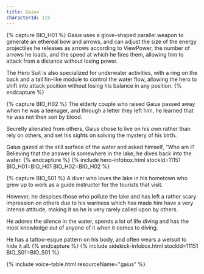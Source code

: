 ```yaml
---
title: Gaius
characterId: 115
---
```

{% capture BIO_H01 %}
Gaius uses a glove-shaped parallel weapon to generate an ethereal bow and arrows, and can adjust the size of the energy projectiles he releases as arrows according to ViewPower, the number of arrows he loads, and the speed at which he fires them, allowing him to attack from a distance without losing power.

The Hero Suit is also specialized for underwater activities, with a ring on the back and a tail fin-like module to control the water flow, allowing the hero to shift into attack position without losing his balance in any position.
{% endcapture %}

{% capture BIO_H02 %}
The elderly couple who raised Gaius passed away when he was a teenager, and through a letter they left him, he learned that he was not their son by blood.

Secretly alienated from others, Gaius chose to live on his own rather than rely on others, and set his sights on solving the mystery of his birth. 

Gaius gazed at the still surface of the water and asked himself, "Who am I? Believing that the answer is somewhere in the lake, he dives back into the water. 
{% endcapture %}
{% include hero-infobox.html stockId=11151 BIO_H01=BIO_H01 BIO_H02=BIO_H02 %}

{% capture BIO_S01 %}
A diver who loves the lake in his hometown who grew up to work as a guide instructor for the tourists that visit.

However, he despises those who pollute the lake and has left a rather scary impression on others due to his wariness which has made him have a very intense attitude, making it so he is very rarely called upon by others.

He adores the silence in the water, spends a lot of life diving and has the most knowledge out of anyone of it when it comes to diving. 

He has a tattoo-esque pattern on his body, and often wears a wetsuit to hide it all.
{% endcapture %}
{% include sidekick-infobox.html stockId=11151 BIO_S01=BIO_S01 %}

{% include voice-table.html resourceName="gaius"
%}
